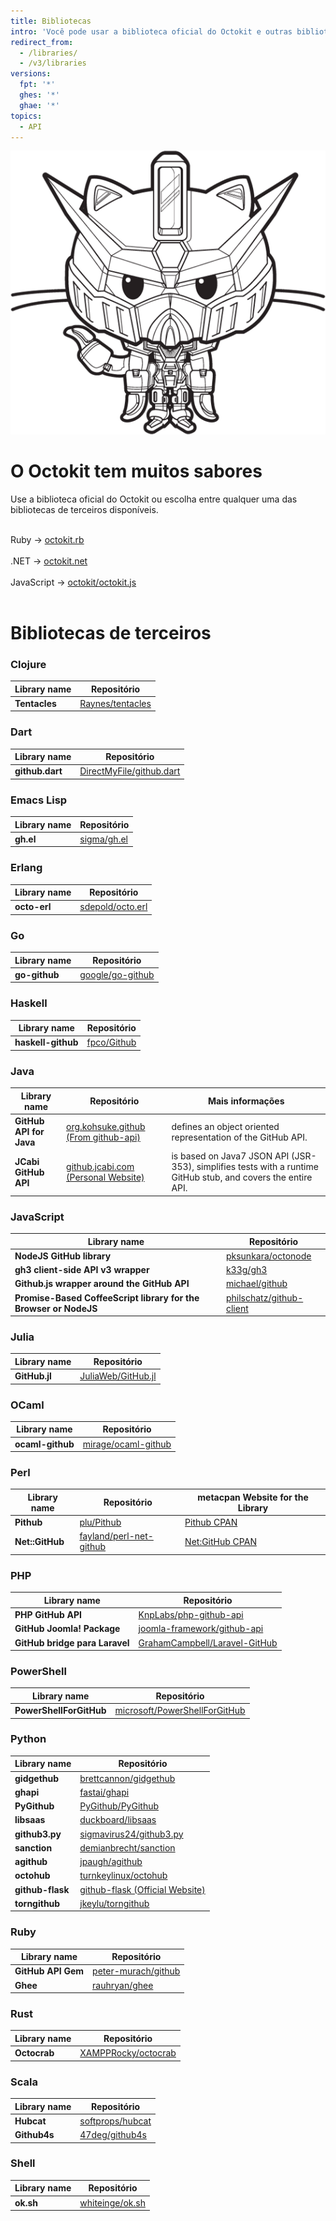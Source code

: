 ```yaml
---
title: Bibliotecas
intro: 'Você pode usar a biblioteca oficial do Octokit e outras bibliotecas de terceiros para estender e simplificar a forma como você usa a API de {% data variables.product.prodname_dotcom %}.'
redirect_from:
  - /libraries/
  - /v3/libraries
versions:
  fpt: '*'
  ghes: '*'
  ghae: '*'
topics:
  - API
---
```


<div class="jumbotron libraries-jumbotron">
  <img src="/assets/images/gundamcat.png" class="gundamcat" alt="O Gundamcat" />
  <h1>O Octokit tem muitos sabores</h1>
  <p class="lead">Use a biblioteca oficial do Octokit ou escolha entre qualquer uma das bibliotecas de terceiros disponíveis.</p>
  <div class="octokit-links"><br/>
     <div class="octokit-language"> <span>Ruby → </span><a href="https://github.com/octokit/octokit.rb">octokit.rb</a></div><br/>
     <div class="octokit-language"><span>.NET → </span> <a href="https://github.com/octokit/octokit.net">octokit.net</a></div><br/>
     <div class="octokit-language"><span>JavaScript → </span> <a href="https://github.com/octokit/octokit.js">octokit/octokit.js</a></div><br/>
  </div>
</div>

# Bibliotecas de terceiros

### Clojure

| Library name  | Repositório                                             |
| ------------- | ------------------------------------------------------- |
| **Tentacles** | [Raynes/tentacles](https://github.com/Raynes/tentacles) |

### Dart

| Library name    | Repositório                                                             |
| --------------- | ----------------------------------------------------------------------- |
| **github.dart** | [DirectMyFile/github.dart](https://github.com/DirectMyFile/github.dart) |

### Emacs Lisp

| Library name | Repositório                                   |
| ------------ | --------------------------------------------- |
| **gh.el**    | [sigma/gh.el](https://github.com/sigma/gh.el) |

### Erlang

| Library name | Repositório                                             |
| ------------ | ------------------------------------------------------- |
| **octo-erl** | [sdepold/octo.erl](https://github.com/sdepold/octo.erl) |

### Go

| Library name  | Repositório                                             |
| ------------- | ------------------------------------------------------- |
| **go-github** | [google/go-github](https://github.com/google/go-github) |

### Haskell

| Library name       | Repositório                                   |
| ------------------ | --------------------------------------------- |
| **haskell-github** | [fpco/Github](https://github.com/fpco/GitHub) |

### Java

| Library name            | Repositório                                                            | Mais informações                                                                                              |
| ----------------------- | ---------------------------------------------------------------------- | ------------------------------------------------------------------------------------------------------------- |
| **GitHub API for Java** | [org.kohsuke.github (From github-api)](http://github-api.kohsuke.org/) | defines an object oriented representation of the GitHub API.                                                  |
| **JCabi GitHub API**    | [github.jcabi.com (Personal Website)](http://github.jcabi.com)         | is based on Java7 JSON API (JSR-353), simplifies tests with a runtime GitHub stub, and covers the entire API. |

### JavaScript

| Library name                                                     | Repositório                                                             |
| ---------------------------------------------------------------- | ----------------------------------------------------------------------- |
| **NodeJS GitHub library**                                        | [pksunkara/octonode](https://github.com/pksunkara/octonode)             |
| **gh3 client-side API v3 wrapper**                               | [k33g/gh3](https://github.com/k33g/gh3)                                 |
| **Github.js wrapper around the GitHub API**                      | [michael/github](https://github.com/michael/github)                     |
| **Promise-Based CoffeeScript library for the Browser or NodeJS** | [philschatz/github-client](https://github.com/philschatz/github-client) |

### Julia

| Library name  | Repositório                                                 |
| ------------- | ----------------------------------------------------------- |
| **GitHub.jl** | [JuliaWeb/GitHub.jl](https://github.com/JuliaWeb/GitHub.jl) |

### OCaml

| Library name     | Repositório                                                   |
| ---------------- | ------------------------------------------------------------- |
| **ocaml-github** | [mirage/ocaml-github](https://github.com/mirage/ocaml-github) |

### Perl

| Library name    | Repositório                                                           | metacpan Website for the Library                        |
| --------------- | --------------------------------------------------------------------- | ------------------------------------------------------- |
| **Pithub**      | [plu/Pithub](https://github.com/plu/Pithub)                           | [Pithub CPAN](http://metacpan.org/module/Pithub)        |
| **Net::GitHub** | [fayland/perl-net-github](https://github.com/fayland/perl-net-github) | [Net:GitHub CPAN](https://metacpan.org/pod/Net::GitHub) |

### PHP

| Library name                   | Repositório                                                                       |
| ------------------------------ | --------------------------------------------------------------------------------- |
| **PHP GitHub API**             | [KnpLabs/php-github-api](https://github.com/KnpLabs/php-github-api)               |
| **GitHub Joomla! Package**     | [joomla-framework/github-api](https://github.com/joomla-framework/github-api)     |
| **GitHub bridge para Laravel** | [GrahamCampbell/Laravel-GitHub](https://github.com/GrahamCampbell/Laravel-GitHub) |

### PowerShell

| Library name            | Repositório                                                                       |
| ----------------------- | --------------------------------------------------------------------------------- |
| **PowerShellForGitHub** | [microsoft/PowerShellForGitHub](https://github.com/microsoft/PowerShellForGitHub) |

### Python

| Library name     | Repositório                                                            |
| ---------------- | ---------------------------------------------------------------------- |
| **gidgethub**    | [brettcannon/gidgethub](https://github.com/brettcannon/gidgethub)      |
| **ghapi**        | [fastai/ghapi](https://github.com/fastai/ghapi)                        |
| **PyGithub**     | [PyGithub/PyGithub](https://github.com/PyGithub/PyGithub)              |
| **libsaas**      | [duckboard/libsaas](https://github.com/ducksboard/libsaas)             |
| **github3.py**   | [sigmavirus24/github3.py](https://github.com/sigmavirus24/github3.py)  |
| **sanction**     | [demianbrecht/sanction](https://github.com/demianbrecht/sanction)      |
| **agithub**      | [jpaugh/agithub](https://github.com/jpaugh/agithub)                    |
| **octohub**      | [turnkeylinux/octohub](https://github.com/turnkeylinux/octohub)        |
| **github-flask** | [github-flask (Official Website)](http://github-flask.readthedocs.org) |
| **torngithub**   | [jkeylu/torngithub](https://github.com/jkeylu/torngithub)              |

### Ruby

| Library name       | Repositório                                                   |
| ------------------ | ------------------------------------------------------------- |
| **GitHub API Gem** | [peter-murach/github](https://github.com/peter-murach/github) |
| **Ghee**           | [rauhryan/ghee](https://github.com/rauhryan/ghee)             |

### Rust

| Library name | Repositório                                                   |
| ------------ | ------------------------------------------------------------- |
| **Octocrab** | [XAMPPRocky/octocrab](https://github.com/XAMPPRocky/octocrab) |

### Scala

| Library name | Repositório                                             |
| ------------ | ------------------------------------------------------- |
| **Hubcat**   | [softprops/hubcat](https://github.com/softprops/hubcat) |
| **Github4s** | [47deg/github4s](https://github.com/47deg/github4s)     |

### Shell

| Library name | Repositório                                           |
| ------------ | ----------------------------------------------------- |
| **ok.sh**    | [whiteinge/ok.sh](https://github.com/whiteinge/ok.sh) |
